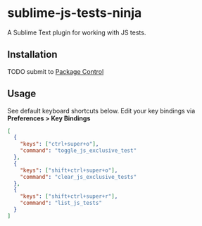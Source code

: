 # sublime-js-tests-ninja

A Sublime Text plugin for working with JS tests.

## Installation

TODO submit to [Package Control](https://packagecontrol.io/)

## Usage

See default keyboard shortcuts below. Edit your key bindings via **Preferences > Key Bindings**

```json
[
  {
    "keys": ["ctrl+super+o"],
    "command": "toggle_js_exclusive_test"
  },
  {
    "keys": ["shift+ctrl+super+o"],
    "command": "clear_js_exclusive_tests"
  },
  {
    "keys": ["shift+ctrl+super+r"],
    "command": "list_js_tests"
  }
]
```

